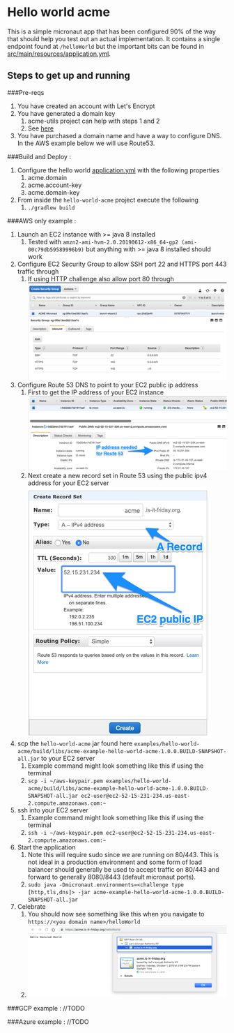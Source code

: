 # Hello world acme
This is a simple micronaut app that has been configured 90% of the way that should help you test out an actual implementation.
It contains a single endpoint found at `/helloWorld` but the important bits can be found in [src/main/resources/application.yml](src/main/resources/application.yml).

## Steps to get up and running

###Pre-reqs
1. You have created an account with Let's Encrypt
1. You have generated a domain key
   1. acme-utils project can help with steps 1 and 2
   1. See [here](../acme-utils/README.md)
1. You have purchased a domain name and have a way to configure DNS. In the AWS example below we will use Route53.

###Build and Deploy : 
1. Configure the hello world [application.yml](src/main/resources/application.yml) with the following properties
   1. acme.domain
   1. acme.account-key
   1. acme.domain-key
1. From inside the `hello-world-acme` project execute the following
   1. `./gradlew build` 

###AWS only example : 
1. Launch an EC2 instance with >= java 8 installed
   1. Tested with `amzn2-ami-hvm-2.0.20190612-x86_64-gp2 (ami-00c79db59589996b9)` but anything with >= java 8 installed should work
1. Configure EC2 Security Group to allow SSH port 22 and HTTPS port 443 traffic through
   1. If using HTTP challenge also allow port 80 through
    ![Configure Security Group](docs/images/EC2_Security_Group.png)  
1. Configure Route 53 DNS to point to your EC2 public ip address
   1. First to get the IP address of your EC2 instance
   ![Obtain IPv4 IP Address for EC2 instance](docs/images/Instances__EC2_Management_Console.png)
   1. Next create a new record set in Route 53 using the public ipv4 address for your EC2 server
   ![Create A record in Route53](docs/images/Route_53_Management_Console.png)
1. scp the `hello-world-acme` jar found here `examples/hello-world-acme/build/libs/acme-example-hello-world-acme-1.0.0.BUILD-SNAPSHOT-all.jar` to your EC2 server
   1. Example command might look something like this if using the terminal
   1. `scp -i ~/aws-keypair.pem examples/hello-world-acme/build/libs/acme-example-hello-world-acme-1.0.0.BUILD-SNAPSHOT-all.jar ec2-user@ec2-52-15-231-234.us-east-2.compute.amazonaws.com:~`
1. ssh into your EC2 server  
    1. Example command might look something like this if using the terminal
    1. `ssh -i ~/aws-keypair.pem ec2-user@ec2-52-15-231-234.us-east-2.compute.amazonaws.com:~`
1. Start the application
    1. Note this will require sudo since we are running on 80/443. This is not ideal in a production environment and some form of load balancer
    should generally be used to accept traffic on 80/443 and forward to generally 8080/8443 (default micronaut ports). 
    1. `sudo java -Dmicronaut.environments=<challenge type [http,tls,dns]> -jar acme-example-hello-world-acme-1.0.0.BUILD-SNAPSHOT-all.jar` 
1. Celebrate
    1. You should now see something like this when you navigate to `https://<you domain name>/helloWorld`
    1. ![Secured site with Let's Encrypt certificate](docs/images/Acme_cert_micronaut.png)

###GCP example : 
//TODO

###Azure example : 
//TODO